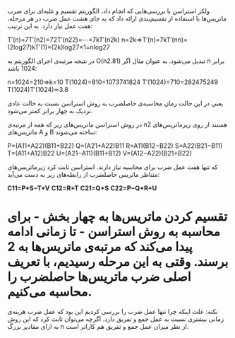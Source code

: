 


<div dir="rtl">
</div>

ولکر استراسن با بررسی‌هایی که انجام داد، الگوریتم تقسیم و غلبه‌ای برای ضرب ماتریس‌ها با استفاده از تقسیم‌بندی ارائه داد که به جای هشت عمل ضرب در هر مرحله، هفت عمل نیاز دارد. به این ترتیب:

  

T′(n)=7T′(n2)=72T′(n22)=⋯=7kT′(n2k)
n=2k⇒T′(n)=7kT′(nn)=(2log27)kT′(1)=(2k)log27×1=nlog27

  

در نتیجه مرتبه‌ی اجرای الگوریتم به O(n2.81) تبدیل می‌شود. به عنوان مثال اگر n برابر 1024 باشد:

  

n=1024=210⇒k=10
T(1024)=810=1073741824
T′(1024)=710=282475249
T(1024)T′(1024)≃3.8

  

یعنی در این حالت زمان محاسبه‌ی حاصلضرب به روش استراسن نسبت به حالت عادی نزدیک به چهار برابر کمتر می‌شود.

در روش استراسن ماتریس‌های زیر که همه از مرتبه‌ی n2 هستند از روی زیرماتریس‌های ماتریس‌های A و B ساخته می‌شوند:

  

P=(A11+A22)(B11+B22)
Q=(A21+A22)B11
R=A11(B12−B22)
S=A22(B21−B11)
T=(A11+A12)B22
U=(A21−A11)(B11+B12)
V=(A12−A22)(B21+B22)

  

که تنها هفت عمل ضرب برای محاسبه نیاز دارند. استراسن ثابت کرد زیرماتریس‌های متناظر ماتریس حاصلضرب از رابطه‌های زیر به دست می‌آید:

  
**C11=P+S−T+V**
**C12=R+T**
**C21=Q+S**
**C22=P−Q+R+U**

  
# تقسیم کردن ماتریس‌ها به چهار بخش - برای محاسبه به روش استراسن - تا زمانی ادامه پیدا می‌کند که مرتبه‌ی ماتریس‌ها به 2 برسند. وقتی به این مرحله رسیدیم، با تعریف اصلی ضرب ماتریس‌ها حاصلضرب را محاسبه می‌کنیم.




 نکته: علت اینکه چرا تنها عمل ضرب را بررسی کردیم این بود که عمل ضرب هزینه‌ی زمانی بیشتری نسبت به عمل جمع و تفریق دارد. اگرچه  می‌توان ثابت کرد که این روش به ازای مقادیر بزرگ n از نظر میزان عمل جمع و تفریق هم کاراتر است.
